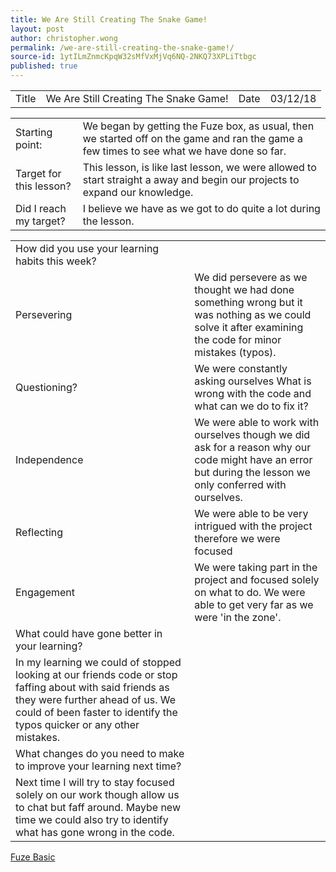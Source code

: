 ```yaml
---
title: We Are Still Creating The Snake Game!
layout: post
author: christopher.wong
permalink: /we-are-still-creating-the-snake-game!/
source-id: 1ytILmZnmcKpqW32sMfVxMjVq6NQ-2NKQ73XPLiTtbgc
published: true
---
```

<table>
  <tr>
    <td>Title</td>
    <td>We Are Still Creating The Snake Game!</td>
    <td>Date</td>
    <td>03/12/18</td>
  </tr>
</table>


<table>
  <tr>
    <td>Starting point:</td>
    <td>We began by getting the Fuze box, as usual, then we started off on the game and ran the game a few times to see what we have done so far.</td>
  </tr>
  <tr>
    <td>Target for this lesson?</td>
    <td>This lesson, is like last lesson, we were allowed to start straight a away and begin our projects to expand our knowledge.</td>
  </tr>
  <tr>
    <td>Did I reach my target? </td>
    <td>I believe we have as we got to do quite a lot during the lesson.</td>
  </tr>
</table>


<table>
  <tr>
    <td>How did you use your learning habits this week?</td>
    <td></td>
  </tr>
  <tr>
    <td>Persevering</td>
    <td>We did persevere as we thought we had done something wrong but it was nothing as we could solve it after examining the code for minor mistakes (typos).</td>
  </tr>
  <tr>
    <td>Questioning?</td>
    <td>We were constantly asking ourselves What is wrong with the code and what can we do to fix it?</td>
  </tr>
  <tr>
    <td>Independence</td>
    <td>We were able to work with ourselves though we did ask for a reason why our code might have an error but during the lesson we only conferred with ourselves. </td>
  </tr>
  <tr>
    <td>Reflecting</td>
    <td>We were able to be very intrigued with the project therefore we were focused</td>
  </tr>
  <tr>
    <td>Engagement</td>
    <td>We were taking part in the project and focused solely on what to do. We were able to get very far as we were 'in the zone'.</td>
  </tr>
  <tr>
    <td>What could have gone better in your learning?</td>
    <td></td>
  </tr>
  <tr>
    <td>In my learning we could of stopped looking at our friends code or stop faffing about with said friends as they were further ahead of us. We could of been faster to identify the typos quicker or any other mistakes.</td>
    <td></td>
  </tr>
  <tr>
    <td>What changes do you need to make to improve your learning next time?</td>
    <td></td>
  </tr>
  <tr>
    <td>Next time I will try to stay focused solely on our work though allow us to chat but faff around. Maybe new time we could also try to identify what has gone wrong in the code.</td>
    <td></td>
  </tr>
</table>

<a href="https://www.fuze.co.uk">Fuze Basic</a>



